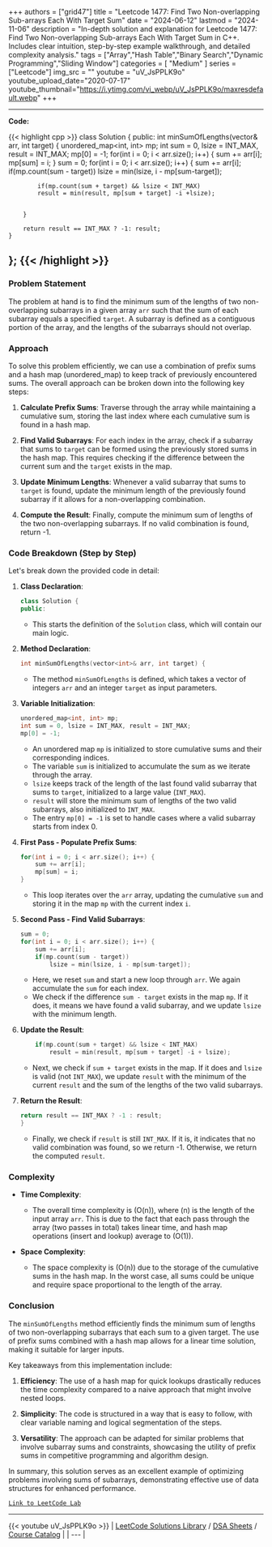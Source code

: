 
+++
authors = ["grid47"]
title = "Leetcode 1477: Find Two Non-overlapping Sub-arrays Each With Target Sum"
date = "2024-06-12"
lastmod = "2024-11-06"
description = "In-depth solution and explanation for Leetcode 1477: Find Two Non-overlapping Sub-arrays Each With Target Sum in C++. Includes clear intuition, step-by-step example walkthrough, and detailed complexity analysis."
tags = ["Array","Hash Table","Binary Search","Dynamic Programming","Sliding Window"]
categories = [
    "Medium"
]
series = ["Leetcode"]
img_src = ""
youtube = "uV_JsPPLK9o"
youtube_upload_date="2020-07-17"
youtube_thumbnail="https://i.ytimg.com/vi_webp/uV_JsPPLK9o/maxresdefault.webp"
+++



---
**Code:**

{{< highlight cpp >}}
class Solution {
public:
    int minSumOfLengths(vector<int>& arr, int target) {
        unordered_map<int, int> mp;
        int sum = 0, lsize = INT_MAX, result = INT_MAX;
        mp[0] = -1;
        for(int i = 0; i < arr.size(); i++) {
            sum += arr[i];
            mp[sum] = i;
        }
        sum = 0;
        for(int i = 0; i < arr.size(); i++) {
            sum += arr[i];
            if(mp.count(sum - target)) 
            lsize = min(lsize, i - mp[sum-target]);

            if(mp.count(sum + target) && lsize < INT_MAX)
            result = min(result, mp[sum + target] -i +lsize);


        }

        return result == INT_MAX ? -1: result;
    }
};
{{< /highlight >}}
---

### Problem Statement

The problem at hand is to find the minimum sum of the lengths of two non-overlapping subarrays in a given array `arr` such that the sum of each subarray equals a specified `target`. A subarray is defined as a contiguous portion of the array, and the lengths of the subarrays should not overlap.

### Approach

To solve this problem efficiently, we can use a combination of prefix sums and a hash map (unordered_map) to keep track of previously encountered sums. The overall approach can be broken down into the following key steps:

1. **Calculate Prefix Sums**: Traverse through the array while maintaining a cumulative sum, storing the last index where each cumulative sum is found in a hash map.

2. **Find Valid Subarrays**: For each index in the array, check if a subarray that sums to `target` can be formed using the previously stored sums in the hash map. This requires checking if the difference between the current sum and the `target` exists in the map.

3. **Update Minimum Lengths**: Whenever a valid subarray that sums to `target` is found, update the minimum length of the previously found subarray if it allows for a non-overlapping combination.

4. **Compute the Result**: Finally, compute the minimum sum of lengths of the two non-overlapping subarrays. If no valid combination is found, return -1.

### Code Breakdown (Step by Step)

Let's break down the provided code in detail:

1. **Class Declaration**:
   ```cpp
   class Solution {
   public:
   ```
   - This starts the definition of the `Solution` class, which will contain our main logic.

2. **Method Declaration**:
   ```cpp
   int minSumOfLengths(vector<int>& arr, int target) {
   ```
   - The method `minSumOfLengths` is defined, which takes a vector of integers `arr` and an integer `target` as input parameters.

3. **Variable Initialization**:
   ```cpp
   unordered_map<int, int> mp;
   int sum = 0, lsize = INT_MAX, result = INT_MAX;
   mp[0] = -1;
   ```
   - An unordered map `mp` is initialized to store cumulative sums and their corresponding indices.
   - The variable `sum` is initialized to accumulate the sum as we iterate through the array.
   - `lsize` keeps track of the length of the last found valid subarray that sums to `target`, initialized to a large value (`INT_MAX`).
   - `result` will store the minimum sum of lengths of the two valid subarrays, also initialized to `INT_MAX`.
   - The entry `mp[0] = -1` is set to handle cases where a valid subarray starts from index 0.

4. **First Pass - Populate Prefix Sums**:
   ```cpp
   for(int i = 0; i < arr.size(); i++) {
       sum += arr[i];
       mp[sum] = i;
   }
   ```
   - This loop iterates over the `arr` array, updating the cumulative `sum` and storing it in the map `mp` with the current index `i`.

5. **Second Pass - Find Valid Subarrays**:
   ```cpp
   sum = 0;
   for(int i = 0; i < arr.size(); i++) {
       sum += arr[i];
       if(mp.count(sum - target)) 
           lsize = min(lsize, i - mp[sum-target]);
   ```
   - Here, we reset `sum` and start a new loop through `arr`. We again accumulate the `sum` for each index.
   - We check if the difference `sum - target` exists in the map `mp`. If it does, it means we have found a valid subarray, and we update `lsize` with the minimum length.

6. **Update the Result**:
   ```cpp
       if(mp.count(sum + target) && lsize < INT_MAX)
           result = min(result, mp[sum + target] -i + lsize);
   ```
   - Next, we check if `sum + target` exists in the map. If it does and `lsize` is valid (not `INT_MAX`), we update `result` with the minimum of the current `result` and the sum of the lengths of the two valid subarrays.

7. **Return the Result**:
   ```cpp
   return result == INT_MAX ? -1 : result;
   }
   ```
   - Finally, we check if `result` is still `INT_MAX`. If it is, it indicates that no valid combination was found, so we return -1. Otherwise, we return the computed `result`.

### Complexity

- **Time Complexity**:
  - The overall time complexity is \(O(n)\), where \(n\) is the length of the input array `arr`. This is due to the fact that each pass through the array (two passes in total) takes linear time, and hash map operations (insert and lookup) average to \(O(1)\).

- **Space Complexity**:
  - The space complexity is \(O(n)\) due to the storage of the cumulative sums in the hash map. In the worst case, all sums could be unique and require space proportional to the length of the array.

### Conclusion

The `minSumOfLengths` method efficiently finds the minimum sum of lengths of two non-overlapping subarrays that each sum to a given target. The use of prefix sums combined with a hash map allows for a linear time solution, making it suitable for larger inputs.

Key takeaways from this implementation include:

1. **Efficiency**: The use of a hash map for quick lookups drastically reduces the time complexity compared to a naive approach that might involve nested loops.

2. **Simplicity**: The code is structured in a way that is easy to follow, with clear variable naming and logical segmentation of the steps.

3. **Versatility**: The approach can be adapted for similar problems that involve subarray sums and constraints, showcasing the utility of prefix sums in competitive programming and algorithm design.

In summary, this solution serves as an excellent example of optimizing problems involving sums of subarrays, demonstrating effective use of data structures for enhanced performance.

[`Link to LeetCode Lab`](https://leetcode.com/problems/find-two-non-overlapping-sub-arrays-each-with-target-sum/description/)

---
{{< youtube uV_JsPPLK9o >}}
| [LeetCode Solutions Library](https://grid47.xyz/leetcode/) / [DSA Sheets](https://grid47.xyz/sheets/) / [Course Catalog](https://grid47.xyz/courses/) |
| --- |
